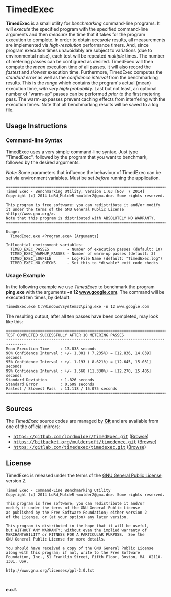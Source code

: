 TimedExec
=========

**TimedExec** is a small utility for *benchmarking* command-line programs. It will *execute* the specified program with the specified command-line arguments and then *measure* the time that it takes for the program execution to complete. In order to obtain *accurate* results, all measurements are implemented via *high-resolution* performance timers. And, since program execution times unavoidably are subject to variations (due to environmental noise), each test will be repeated *multiple* times. The number of metering passes can be configured as desired. TimedExec will then compute the *mean* execution time of all passes. It will also record the *fastest* and *slowest* execution time. Furthermore, TimedExec computes the *standard error* as well as the *confidence interval* from the benchmarking results. This is the *range* which contains the program's actual (mean) execution time, *with very high probability*. Last but not least, an optional number of "warm-up" passes can be performed *prior to* the first metering pass. The warm-up passes prevent caching effects from interfering with the execution times. Note that all benchmarking results will be saved to a log file.


Usage Instructions
------------------

### Command-line Syntax ###

TimedExec uses a very simple command-line syntax. Just type "TimedExec", followed by the program that you want to benchmark, followed by the desired arguments.

*Note:* Some parameters that influence the behaviour of TimedExec can be set via environment variables. Must be set *before* running the application.

```
===============================================================================
Timed Exec - Benchmarking Utility, Version 1.03 [Nov  7 2014]
Copyright (c) 2014 LoRd_MuldeR <mulder2@gmx.de>. Some rights reserved.

This program is free software: you can redistribute it and/or modify
it under the terms of the GNU General Public License <http://www.gnu.org/>.
Note that this program is distributed with ABSOLUTELY NO WARRANTY.
===============================================================================

Usage:
  TimedExec.exe <Program.exe> [Arguments]

Influential environment variables:
  TIMED_EXEC_PASSES        - Number of execution passes (default: 10)
  TIMED_EXEC_WARMUP_PASSES - Number of warm-up passes (default: 3)
  TIMED_EXEC_LOGFILE       - Log-File Name (default: "TimedExec.log")
  TIMED_EXEC_NO_CHECKS     - Set this to *disable* exit code checks
```

### Usage Example ###

In the following example we use *TimedExec* to benchmark the program **ping.exe** with the arguments **-n 12 www.google.com**. The command will be executed ten times, by default:

```
TimedExec.exe C:\Windows\System32\ping.exe -n 12 www.google.com
```

The resulting output, after all ten passes have been completed, may look like this:
```
===============================================================================
TEST COMPLETED SUCCESSFULLY AFTER 10 METERING PASSES
-------------------------------------------------------------------------------
Mean Execution Time     : 13.838 seconds
90% Confidence Interval : +/- 1.001 ( 7.235%) = [12.836, 14.839] seconds
95% Confidence Interval : +/- 1.193 ( 8.621%) = [12.645, 15.031] seconds
99% Confidence Interval : +/- 1.568 (11.330%) = [12.270, 15.405] seconds
Standard Deviation      : 1.826 seconds
Standard Error          : 0.609 seconds
Fastest / Slowest Pass  : 11.118 / 15.075 seconds
===============================================================================
```

Sources
-------

The *TimedExec* source codes are managed by [**Git**](http://git-scm.com/doc) and are available from one of the official  mirrors:

* <tt>https://github.com/lordmulder/TimedExec.git</tt> ([Browse](https://github.com/lordmulder/TimedExec))
* <tt>https://bitbucket.org/muldersoft/timedexec.git</tt> ([Browse](https://bitbucket.org/muldersoft/timedexec))
* <tt>https://gitlab.com/timedexec/timedexec.git</tt> ([Browse](https://gitlab.com/timedexec/timedexec))

License
-------

TimedExec is released under the terms of the [GNU General Public License](http://www.gnu.org/licenses/gpl-2.0.html), version 2.

```
Timed Exec - Command-Line Benchmarking Utility
Copyright (c) 2014 LoRd_MuldeR <mulder2@gmx.de>. Some rights reserved.

This program is free software; you can redistribute it and/or
modify it under the terms of the GNU General Public License
as published by the Free Software Foundation; either version 2
of the License, or (at your option) any later version.

This program is distributed in the hope that it will be useful,
but WITHOUT ANY WARRANTY; without even the implied warranty of
MERCHANTABILITY or FITNESS FOR A PARTICULAR PURPOSE.  See the
GNU General Public License for more details.

You should have received a copy of the GNU General Public License
along with this program; if not, write to the Free Software
Foundation, Inc., 51 Franklin Street, Fifth Floor, Boston, MA  02110-1301, USA.

http://www.gnu.org/licenses/gpl-2.0.txt
```

<br>

**e.o.f.**
